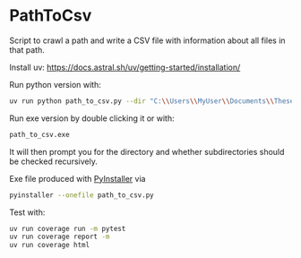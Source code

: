 # PathToCsv
Script to crawl a path and write a CSV file with information about all files in that path.

Install uv: https://docs.astral.sh/uv/getting-started/installation/

Run python version with:
```bash
uv run python path_to_csv.py --dir "C:\\Users\\MyUser\\Documents\\TheseDocuments" --recursive
```

Run exe version by double clicking it or with:
```bash
path_to_csv.exe
```
It will then prompt you for the directory and whether subdirectories should be checked recursively.

Exe file produced with [PyInstaller](https://pyinstaller.org/en/stable/) via
```bash
pyinstaller --onefile path_to_csv.py
```

Test with:
```bash
uv run coverage run -m pytest
uv run coverage report -m
uv run coverage html
```

